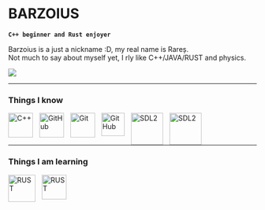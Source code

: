 # BARZOIUS

**`C++ beginner and Rust enjoyer`**

Barzoius is a just a nickname :D, my real name is Rareș.  
Not much to say about myself yet, I rly like C++/JAVA/RUST and physics.

   <p align="left">
      <a href="https://www.linkedin.com/in/moisel-rares-936258268/">
       <img src="https://img.shields.io/badge/linkedin-%230077B5.svg?&style=for-the-badge&logo=linkedin&logoColor=white" /> </a>
   
---
   ###  Things I know
   
   <img align="left" alt="C++" width="50px" style="padding-right:10px;" src="https://cdn.jsdelivr.net/gh/devicons/devicon/icons/cplusplus/cplusplus-line.svg"/>
   <img align="left" alt="GitHub" width="50px" style="padding-right:10px;" src="https://cdn.jsdelivr.net/gh/devicons/devicon/icons/github/github-original.svg" />
   <img align="left" alt="Git" width="50px" style="padding-right:10px;" src="https://cdn.jsdelivr.net/gh/devicons/devicon/icons/git/git-original.svg" />
   <img align="left" alt="GitHub" width="47px" style="padding-right:10px;" src="https://cdn.jsdelivr.net/gh/devicons/devicon/icons/cmake/cmake-original.svg" />
   <img align="left" alt="SDL2" width="65px" style="padding-right:10px;" src="https://cdn.jsdelivr.net/gh/devicons/devicon/icons/opengl/opengl-plain.svg" />
   <img align="left" alt="SDL2" width="65px" style="padding-right:10px;" src="https://cdn.jsdelivr.net/gh/devicons/devicon/icons/sdl/sdl-plain.svg" /><br><br><br>


---
   ### Things I am learning
   
   <img align="left" alt="RUST" width="55px" style="padding-right:10px;" src="https://cdn.jsdelivr.net/gh/devicons/devicon/icons/rust/rust-plain.svg"/>
    <img align="left" alt="RUST" width="50px" style="padding-right:10px;" src="https://cdn.jsdelivr.net/gh/devicons/devicon/icons/unrealengine/unrealengine-original.svg" />
  
   
